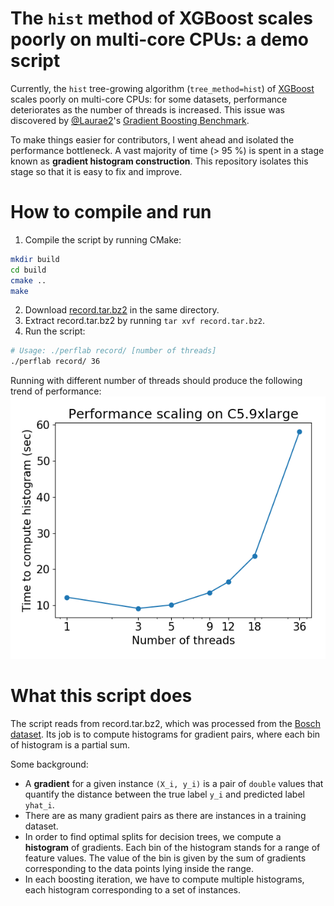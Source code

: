 The `hist` method of XGBoost scales poorly on multi-core CPUs: a demo script
============================================================================

Currently, the `hist` tree-growing algorithm (`tree_method=hist`) of [XGBoost](https://github.com/dmlc/xgboost)
scales poorly on multi-core CPUs: for some datasets, performance deteriorates as the number of threads is increased.
This issue was discovered by [@Laurae2](https://github.com/Laurae2)'s
[Gradient Boosting Benchmark](https://sites.google.com/view/lauraepp/new-benchmarks).

To make things easier for contributors, I went ahead and isolated the performance bottleneck. A vast majority of time (> 95 %)
is spent in a stage known as **gradient histogram construction**. This repository isolates this stage so that it is easy to
fix and improve.

# How to compile and run
1. Compile the script by running CMake:
```bash
mkdir build
cd build
cmake ..
make
```

2. Download [record.tar.bz2](https://s3-us-west-2.amazonaws.com/xgboost-examples/xgboost-fast-hist-perf-lab-record.tar.bz2) in the same directory.
3. Extract record.tar.bz2 by running `tar xvf record.tar.bz2`.
4. Run the script:
```bash
# Usage: ./perflab record/ [number of threads]
./perflab record/ 36
```

Running with different number of threads should produce the following trend of performance:
![Performance scaling on C5.9xlarge](./scaling.png)

# What this script does
The script reads from record.tar.bz2, which was processed from the [Bosch dataset](https://www.kaggle.com/c/bosch-production-line-performance/data).
Its job is to compute histograms for gradient pairs, where each bin of histogram is a partial sum.

Some background:
* A **gradient** for a given instance `(X_i, y_i)` is a pair of `double` values that quantify the distance between the true label `y_i` and predicted label `yhat_i`.
* There are as many gradient pairs as there are instances in a training dataset.
* In order to find optimal splits for decision trees, we compute a **histogram** of gradients. Each bin of the histogram stands for a range of feature values. The value of the bin is given by the sum of gradients corresponding to the data points lying inside the range.
* In each boosting iteration, we have to compute multiple histograms, each histogram corresponding to a set of instances.
